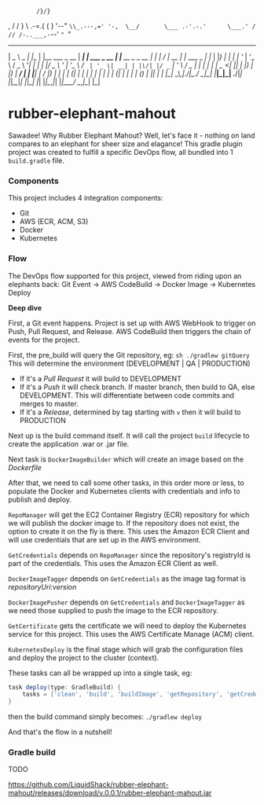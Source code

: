             /}/}
 ,         / / }
 \\   .-=.( (   }
  \'--"   `\\_.---,='
   '-,  \__/       \___
    .-'.-.'      \___.'
   / // /-..___,-`--'
   `" `"
  ____        _     _                 _____ _            _                 _     __  __       _                 _   
 |  _ \ _   _| |__ | |__   ___ _ __  | ____| | ___ _ __ | |__   __ _ _ __ | |_  |  \/  | __ _| |__   ___  _   _| |_ 
 | |_) | | | | '_ \| '_ \ / _ \ '__| |  _| | |/ _ \ '_ \| '_ \ / _` | '_ \| __| | |\/| |/ _` | '_ \ / _ \| | | | __|
 |  _ <| |_| | |_) | |_) |  __/ |    | |___| |  __/ |_) | | | | (_| | | | | |_  | |  | | (_| | | | | (_) | |_| | |_ 
 |_| \_\\__,_|_.__/|_.__/ \___|_|    |_____|_|\___| .__/|_| |_|\__,_|_| |_|\__| |_|  |_|\__,_|_| |_|\___/ \__,_|\__|
                                                  |_|                                                               
 
# rubber-elephant-mahout

Sawadee!  Why Rubber Elephant Mahout?  Well, let's face it - nothing on land compares to an elephant for sheer size and elagance!
This gradle plugin project was created to fulfill a specific DevOps flow, all bundled into 1 `build.gradle` file.

### Components
This project includes 4 integration components:
* Git
* AWS (ECR, ACM, S3) 
* Docker
* Kubernetes

### Flow

The DevOps flow supported for this project, viewed from riding upon an elephants back:
	Git Event -> AWS CodeBuild -> Docker Image -> Kubernetes Deploy

**Deep dive**

First, a Git event happens.  Project is set up with AWS WebHook to trigger on Push, Pull Request, and Release.
AWS CodeBuild then triggers the chain of events for the project.

First, the pre_build will query the Git repository, eg: `sh ./gradlew gitQuery`
This will determine the environment (DEVELOPMENT | QA | PRODUCTION)
* If it's a *Pull Request* it will build to DEVELOPMENT
* If it's a *Push* it will check branch.  If master branch, then build to QA, else DEVELOPMENT.  This will differentiate between code commits and merges to master.
* If it's a *Release*, determined by tag starting with `v` then it will build to PRODUCTION

Next up is the build command itself.  It will call the project `build` lifecycle to create the application .war or .jar file.

Next task is `DockerImageBuilder` which will create an image based on the *Dockerfile*

After that, we need to call some other tasks, in this order more or less, to populate the Docker and Kubernetes clients with credentials and info to publish and deploy.

`RepoManager` will get the EC2 Container Registry (ECR) repository for which we will publish the docker image to.  If the repository does not exist, the option to create it on the fly is there.  This uses the Amazon ECR Client and will use credentials that are set up in the AWS environment.

`GetCredentials` depends on `RepoManager` since the repository's registryId is part of the credentials.  This uses the Amazon ECR Client as well.

`DockerImageTagger` depends on `GetCredentials` as the image tag format is *repositoryUri:version*

`DockerImagePusher` depends on `GetCredentials` and `DockerImageTagger` as we need those supplied to push the image to the ECR repository.

`GetCertificate` gets the certificate we will need to deploy the Kubernetes service for this project.  This uses the AWS Certificate Manage (ACM) client.

`KubernetesDeploy` is the final stage which will grab the configuration files and deploy the project to the cluster (context).

These tasks can all be wrapped up into a single task, eg:
```groovy
task deploy(type: GradleBuild) {
	tasks = ['clean', 'build', 'buildImage', 'getRepository', 'getCredentials', 'tagImage', 'pushImage', 'getCertificate', 'deployImage']
}
```
then the build command simply becomes:
`./gradlew deploy`

And that's the flow in a nutshell!

### Gradle build

TODO

https://github.com/LiquidShack/rubber-elephant-mahout/releases/download/v.0.0.1/rubber-elephant-mahout.jar
